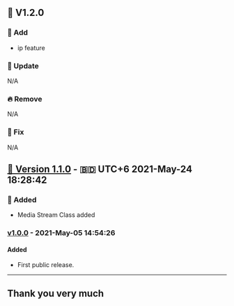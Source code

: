 ## 🔖 V1.2.0
### 🌱 Add
- ip feature


### 🌴 Update
N/A


### 🔥 Remove
N/A


### 🐛 Fix
N/A




## [🔖 Version 1.1.0](https://github.com/imithu/misc-php/releases/tag/v1.1.0) - 🇧🇩 UTC+6 2021-May-24 18:28:42
### 🚩 Added
- Media Stream Class added




### [v1.0.0](https://github.com/imithu/misc-php/releases/tag/v1.0.0) - 2021-May-05 14:54:26
#### Added
- First public release.



---
## Thank you very much
